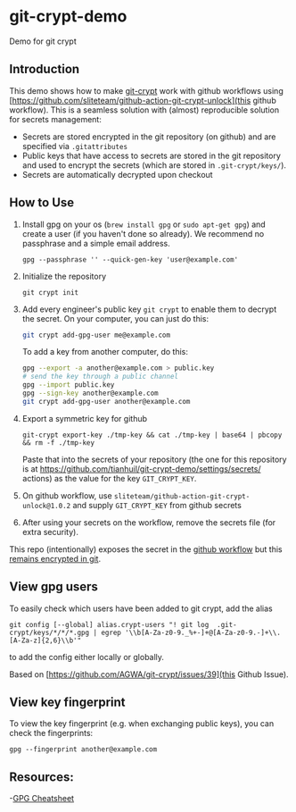 # git-crypt-demo
Demo for git crypt

## Introduction
This demo shows how to make [git-crypt](https://github.com/AGWA/git-crypt) work with github workflows using [https://github.com/sliteteam/github-action-git-crypt-unlock](this github workflow).  This is a seamless solution with (almost) reproducible solution for secrets management:

- Secrets are stored encrypted in the git repository (on github) and are specified via `.gitattributes`
- Public keys that have access to secrets are stored in the git repository and used to encrypt the secrets (which are stored in `.git-crypt/keys/`).
- Secrets are automatically decrypted upon checkout

## How to Use

1. Install gpg on your os (`brew install gpg` or `sudo apt-get gpg`) and create a user (if you haven't done so already).  We recommend no passphrase and a simple email address.
   ```
   gpg --passphrase '' --quick-gen-key 'user@example.com'
   ```

2. Initialize the repository
   ```
   git crypt init
   ```
3. Add every engineer's public key `git crypt` to enable them to decrypt the secret.  On your computer, you can just do this:
   ```bash
   git crypt add-gpg-user me@example.com
   ```

   To add a key from another computer, do this:

   ```bash
   gpg --export -a another@example.com > public.key
   # send the key through a public channel
   gpg --import public.key
   gpg --sign-key another@example.com
   git crypt add-gpg-user another@example.com
   ```
4. Export a symmetric key for github
   ```
   git-crypt export-key ./tmp-key && cat ./tmp-key | base64 | pbcopy && rm -f ./tmp-key
   ```
   Paste that into the secrets of your repository (the one for this repository is at https://github.com/tianhuil/git-crypt-demo/settings/secrets/  actions) as the value for the key `GIT_CRYPT_KEY`.
5. On github workflow, use `sliteteam/github-action-git-crypt-unlock@1.0.2` and supply `GIT_CRYPT_KEY` from github secrets
6. After using your secrets on the workflow, remove the secrets file (for extra security).

This repo (intentionally) exposes the secret in the [github workflow](https://github.com/tianhuil/git-crypt-demo/runs/1545130895?check_suite_focus=true) but this [remains encrypted in git](https://github.com/tianhuil/git-crypt-demo/blob/main/file.secret).

## View gpg users
To easily check which users have been added to git crypt, add the alias
```
git config [--global] alias.crypt-users "! git log  .git-crypt/keys/*/*/*.gpg | egrep '\\b[A-Za-z0-9._%+-]+@[A-Za-z0-9.-]+\\.[A-Za-z]{2,6}\\b'"
```
to add the config either locally or globally.

Based on [https://github.com/AGWA/git-crypt/issues/39](this Github Issue).

## View key fingerprint
To view the key fingerprint (e.g. when exchanging public keys), you can check the fingerprints:
```
gpg --fingerprint another@example.com
```

## Resources:
-[GPG Cheatsheet](http://irtfweb.ifa.hawaii.edu/~lockhart/gpg/)
